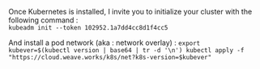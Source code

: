 Once Kubernetes is installed, I invite you to initialize your cluster with the following command :  
`
kubeadm init --token 102952.1a7dd4cc8d1f4cc5
`

And install a pod network (aka : network overlay) : 
`
export kubever=$(kubectl version | base64 | tr -d '\n')
kubectl apply -f "https://cloud.weave.works/k8s/net?k8s-version=$kubever"
`


